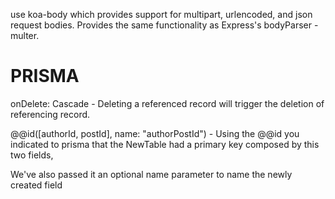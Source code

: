 use koa-body which provides support for multipart, urlencoded, and json request bodies. Provides the same functionality as Express's bodyParser - multer.




# PRISMA

onDelete: Cascade - Deleting a referenced record will trigger the deletion of referencing record.

@@id([authorId, postId], name: "authorPostId") - 
Using the @@id you indicated to prisma that the NewTable had a primary key composed by this two fields,

We've also passed it an optional name parameter to name the newly created field
